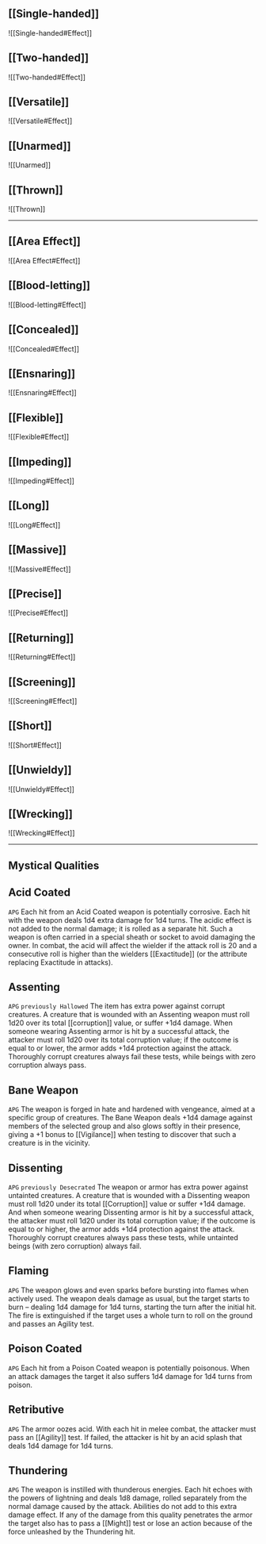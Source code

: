 ## [[Single-handed]]
![[Single-handed#Effect]]
## [[Two-handed]]
![[Two-handed#Effect]]
## [[Versatile]]
![[Versatile#Effect]]
## [[Unarmed]]
![[Unarmed]]
## [[Thrown]]
![[Thrown]]

---

## [[Area Effect]]
![[Area Effect#Effect]]
## [[Blood-letting]]
![[Blood-letting#Effect]]
## [[Concealed]]
![[Concealed#Effect]]
## [[Ensnaring]]
![[Ensnaring#Effect]]
## [[Flexible]]
![[Flexible#Effect]]
## [[Impeding]]
![[Impeding#Effect]]
## [[Long]]
![[Long#Effect]]
## [[Massive]]
![[Massive#Effect]]
## [[Precise]]
![[Precise#Effect]]
## [[Returning]]
![[Returning#Effect]]
## [[Screening]]
![[Screening#Effect]]
## [[Short]]
![[Short#Effect]]
## [[Unwieldy]]
![[Unwieldy#Effect]]
## [[Wrecking]]
![[Wrecking#Effect]]

---
## Mystical Qualities
## Acid Coated
`APG`
Each hit from an Acid Coated weapon is potentially corrosive. Each hit with the weapon deals 1d4 extra damage for 1d4 turns. The acidic effect is not added to the normal damage; it is rolled as a separate hit. Such a weapon is often carried in a special sheath or socket to avoid damaging the owner. In combat, the acid will affect the wielder if the attack roll is 20 and a consecutive roll is higher than the wielders [[Exactitude]] (or the attribute replacing Exactitude in attacks).
## Assenting
`APG`
`previously Hallowed`
The item has extra power against corrupt creatures. A creature that is wounded with an Assenting weapon must roll 1d20 over its total [[corruption]] value, or suffer +1d4 damage. When someone wearing Assenting armor is hit by a successful attack, the attacker must roll 1d20 over its total corruption value; if the outcome is equal to or lower, the armor adds +1d4 protection against the attack. Thoroughly corrupt creatures always fail these tests, while beings with zero corruption always pass.
## Bane Weapon
`APG`
The weapon is forged in hate and hardened with vengeance, aimed at a specific group of creatures. The Bane Weapon deals +1d4 damage against members of the selected group and also glows softly in their presence, giving a +1 bonus to [[Vigilance]] when testing to discover that such a creature is in the vicinity.
## Dissenting
`APG`
`previously Desecrated`
The weapon or armor has extra power against untainted creatures. A creature that is wounded with a Dissenting weapon must roll 1d20 under its total [[Corruption]] value or suffer +1d4 damage. And when someone wearing Dissenting armor is hit by a successful attack, the attacker must roll 1d20 under its total corruption value; if the outcome is equal to or higher, the armor adds +1d4 protection against the attack. Thoroughly corrupt creatures always pass these tests, while untainted beings (with zero corruption) always fail.
## Flaming
`APG`
The weapon glows and even sparks before bursting into flames when actively used. The weapon deals damage as usual, but the target starts to burn – dealing 1d4 damage for 1d4 turns, starting the turn after the initial hit. The fire is extinguished if the target uses a whole turn to roll on the ground and passes an Agility test.
## Poison Coated
`APG`
Each hit from a Poison Coated weapon is potentially poisonous. When an attack damages the target it also suffers 1d4 damage for 1d4 turns from poison.
## Retributive
`APG`
The armor oozes acid. With each hit in melee combat, the attacker must pass an [[Agility]] test. If failed, the attacker is hit by an acid splash that deals 1d4 damage for 1d4 turns.
## Thundering
`APG`
The weapon is instilled with thunderous energies. Each hit echoes with the powers of lightning and deals 1d8 damage, rolled separately from the normal damage caused by the attack. Abilities do not add to this extra damage effect. If any of the damage from this quality penetrates the armor the target also has to pass a [[Might]] test or lose an action because of the force unleashed by the Thundering hit.
